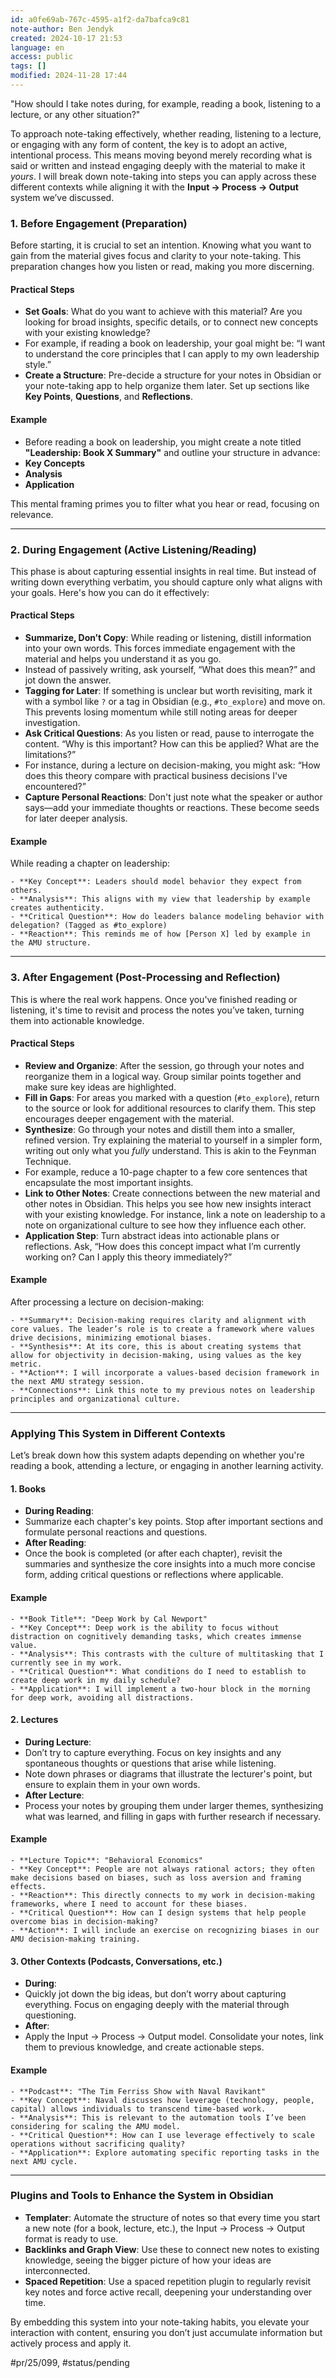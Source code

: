 ```yaml
---
id: a0fe69ab-767c-4595-a1f2-da7bafca9c81
note-author: Ben Jendyk
created: 2024-10-17 21:53
language: en
access: public
tags: []
modified: 2024-11-28 17:44
---
```


"How should I take notes during, for example, reading a book, listening to a lecture, or any other situation?"

To approach note-taking effectively, whether reading, listening to a lecture, or engaging with any form of content, the key is to adopt an active, intentional process. This means moving beyond merely recording what is said or written and instead engaging deeply with the material to make it *yours*. I will break down note-taking into steps you can apply across these different contexts while aligning it with the **Input → Process → Output** system we’ve discussed.

### 1. **Before Engagement (Preparation)**

Before starting, it is crucial to set an intention. Knowing what you want to gain from the material gives focus and clarity to your note-taking. This preparation changes how you listen or read, making you more discerning.

#### Practical Steps

- **Set Goals**: What do you want to achieve with this material? Are you looking for broad insights, specific details, or to connect new concepts with your existing knowledge?
- For example, if reading a book on leadership, your goal might be: “I want to understand the core principles that I can apply to my own leadership style.”
- **Create a Structure**: Pre-decide a structure for your notes in Obsidian or your note-taking app to help organize them later. Set up sections like **Key Points**, **Questions**, and **Reflections**.

#### Example

- Before reading a book on leadership, you might create a note titled **"Leadership: Book X Summary"** and outline your structure in advance:
- **Key Concepts**
- **Analysis**
- **Application**

This mental framing primes you to filter what you hear or read, focusing on relevance.

---

### 2. **During Engagement (Active Listening/Reading)**

This phase is about capturing essential insights in real time. But instead of writing down everything verbatim, you should capture only what aligns with your goals. Here's how you can do it effectively:

#### Practical Steps

- **Summarize, Don’t Copy**: While reading or listening, distill information into your own words. This forces immediate engagement with the material and helps you understand it as you go.
- Instead of passively writing, ask yourself, “What does this mean?” and jot down the answer.
- **Tagging for Later**: If something is unclear but worth revisiting, mark it with a symbol like `?` or a tag in Obsidian (e.g., `#to_explore`) and move on. This prevents losing momentum while still noting areas for deeper investigation.
- **Ask Critical Questions**: As you listen or read, pause to interrogate the content. “Why is this important? How can this be applied? What are the limitations?”
- For instance, during a lecture on decision-making, you might ask: “How does this theory compare with practical business decisions I've encountered?”
- **Capture Personal Reactions**: Don't just note what the speaker or author says—add your immediate thoughts or reactions. These become seeds for later deeper analysis.

#### Example

While reading a chapter on leadership:

```
- **Key Concept**: Leaders should model behavior they expect from others.
- **Analysis**: This aligns with my view that leadership by example creates authenticity.
- **Critical Question**: How do leaders balance modeling behavior with delegation? (Tagged as #to_explore)
- **Reaction**: This reminds me of how [Person X] led by example in the AMU structure.
```

---

### 3. **After Engagement (Post-Processing and Reflection)**

This is where the real work happens. Once you've finished reading or listening, it's time to revisit and process the notes you’ve taken, turning them into actionable knowledge.

#### Practical Steps

- **Review and Organize**: After the session, go through your notes and reorganize them in a logical way. Group similar points together and make sure key ideas are highlighted.
- **Fill in Gaps**: For areas you marked with a question (`#to_explore`), return to the source or look for additional resources to clarify them. This step encourages deeper engagement with the material.
- **Synthesize**: Go through your notes and distill them into a smaller, refined version. Try explaining the material to yourself in a simpler form, writing out only what you *fully* understand. This is akin to the Feynman Technique.
- For example, reduce a 10-page chapter to a few core sentences that encapsulate the most important insights.
- **Link to Other Notes**: Create connections between the new material and other notes in Obsidian. This helps you see how new insights interact with your existing knowledge. For instance, link a note on leadership to a note on organizational culture to see how they influence each other.
- **Application Step**: Turn abstract ideas into actionable plans or reflections. Ask, “How does this concept impact what I’m currently working on? Can I apply this theory immediately?”

#### Example

After processing a lecture on decision-making:

```
- **Summary**: Decision-making requires clarity and alignment with core values. The leader’s role is to create a framework where values drive decisions, minimizing emotional biases.
- **Synthesis**: At its core, this is about creating systems that allow for objectivity in decision-making, using values as the key metric.
- **Action**: I will incorporate a values-based decision framework in the next AMU strategy session.
- **Connections**: Link this note to my previous notes on leadership principles and organizational culture.
```

---

### Applying This System in Different Contexts

Let’s break down how this system adapts depending on whether you're reading a book, attending a lecture, or engaging in another learning activity.

#### 1. **Books**

- **During Reading**:
- Summarize each chapter's key points. Stop after important sections and formulate personal reactions and questions.
- **After Reading**:
- Once the book is completed (or after each chapter), revisit the summaries and synthesize the core insights into a much more concise form, adding critical questions or reflections where applicable.

#### Example

```
- **Book Title**: "Deep Work by Cal Newport"
- **Key Concept**: Deep work is the ability to focus without distraction on cognitively demanding tasks, which creates immense value.
- **Analysis**: This contrasts with the culture of multitasking that I currently see in my work.
- **Critical Question**: What conditions do I need to establish to create deep work in my daily schedule?
- **Application**: I will implement a two-hour block in the morning for deep work, avoiding all distractions.
```

#### 2. **Lectures**

- **During Lecture**:
- Don’t try to capture everything. Focus on key insights and any spontaneous thoughts or questions that arise while listening.
- Note down phrases or diagrams that illustrate the lecturer's point, but ensure to explain them in your own words.
- **After Lecture**:
- Process your notes by grouping them under larger themes, synthesizing what was learned, and filling in gaps with further research if necessary.

#### Example

```
- **Lecture Topic**: "Behavioral Economics"
- **Key Concept**: People are not always rational actors; they often make decisions based on biases, such as loss aversion and framing effects.
- **Reaction**: This directly connects to my work in decision-making frameworks, where I need to account for these biases.
- **Critical Question**: How can I design systems that help people overcome bias in decision-making?
- **Action**: I will include an exercise on recognizing biases in our AMU decision-making training.
```

#### 3. **Other Contexts (Podcasts, Conversations, etc.)**

- **During**:
- Quickly jot down the big ideas, but don’t worry about capturing everything. Focus on engaging deeply with the material through questioning.
- **After**:
- Apply the Input → Process → Output model. Consolidate your notes, link them to previous knowledge, and create actionable steps.

#### Example

```
- **Podcast**: "The Tim Ferriss Show with Naval Ravikant"
- **Key Concept**: Naval discusses how leverage (technology, people, capital) allows individuals to transcend time-based work.
- **Analysis**: This is relevant to the automation tools I’ve been considering for scaling the AMU model.
- **Critical Question**: How can I use leverage effectively to scale operations without sacrificing quality?
- **Application**: Explore automating specific reporting tasks in the next AMU cycle.
```

---

### Plugins and Tools to Enhance the System in Obsidian

- **Templater**: Automate the structure of notes so that every time you start a new note (for a book, lecture, etc.), the Input → Process → Output format is ready to use.
- **Backlinks and Graph View**: Use these to connect new notes to existing knowledge, seeing the bigger picture of how your ideas are interconnected.
- **Spaced Repetition**: Use a spaced repetition plugin to regularly revisit key notes and force active recall, deepening your understanding over time.

By embedding this system into your note-taking habits, you elevate your interaction with content, ensuring you don’t just accumulate information but actively process and apply it.


#pr/25/099, #status/pending